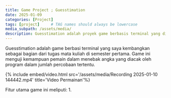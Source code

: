 ```yaml
---
title: Game Project ; Guesstimation
date: 2025-01-09
categories: [Project]
tags: [project]     # TAG names should always be lowercase
media_subpath: /assets/media/
description: Guesstimation adalah proyek game berbasis terminal yang dirancang untuk mengasah logika dan kemampuan pemrograman dasar.
---
```

Guesstimation adalah game berbasi terminal yang saya kembangkan sebagai bagian dari tugas mata kuliah di semester pertama. Game ini menguji kemampuan pemain dalam menebak angka yang diacak oleh program dalam jumlah percobaan tertentu.

{% include embed/video.html src='/assets/media/Recording 2025-01-10 144442.mp4'
title='Video Permainan'%}

Fitur utama game ini meliputi:
1. 